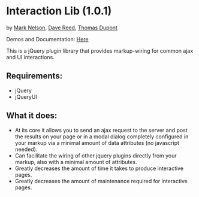 Interaction Lib (1.0.1)
=====================================

by [Mark Nelson](http://www.markonthenet.com/), [Dave Reed](http://weblogs.asp.net/infinitiesloop), [Thomas Dupont](http://www.tomdupont.net/)

Demos and Documentation: [Here](http://www.markonthenet.com/interactionlib)

This is a jQuery plugin library that provides markup-wiring for common ajax and UI interactions.

Requirements:
-------------
* jQuery
* jQueryUI


What it does:
-------------
* At its core it allows you to send an ajax request to the server and post the results on your page or in a modal dialog completely configured in your markup via a minimal amount of data attributes (no javascript needed).
* Can facilitate the wiring of other jquery plugins directly from your markup, also with a minimal amount of attributes.
* Greatly decreases the amount of time it takes to produce interactive pages.
* Greatly decreases the amount of maintenance required for interactive pages.
